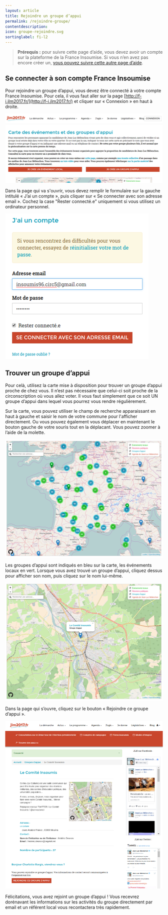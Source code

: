 ```yaml
---
layout: article
title: Rejoindre un groupe d’appui
permalink: /rejoindre-groupe/
contentdescription:
icon: groupe-rejoindre.svg
sortinglabel: fi-l2
---
```


>**Prérequis :**
>pour suivre cette page d’aide, vous devez avoir un compte sur la plateforme de la France Insoumise. Si vous n’en avez pas encore créer un, [vous pouvez suivre cette autre page d’aide](/franceinsoumise/rejoindre).

## Se connecter à son compte France Insoumise
 
Pour rejoindre un groupe d’appui, vous devez être connecté à votre compte France Insoumise. Pour cela, il vous faut aller sur la page [http://f-i.jlm2017.fr/](http://f-i.jlm2017.fr/) et cliquer sur « Connexion » en haut à droite.

![Page d’accueil de la plateforme France Insoumise](/assets/images/screenshots/franceinsoumise-connexion1.png)

Dans la page qui va s'ouvrir, vous devez remplir le formulaire sur la gauche intitulé « J’ai un compte », puis cliquer sur « Se connecter avec son adresse email ».
Cochez la case "Rester connecté.e" uniquement si vous utilisez un ordinateur personnel.

![Formulaire de connexion de la plateforme France Insoumise](/assets/images/screenshots/franceinsoumise-connexion2.png)

## Trouver un groupe d’appui

Pour celà, utilisez la carte mise à disposition pour trouver un groupe d’appui proche de chez vous. Il n’est pas nécessaire que celui-ci soit proche de la circonscription où vous allez voter. Il vous faut simplement que ce soit UN groupe d’appui dans lequel vous pourrez vous rendre régulièrement.

Sur la carte, vous pouvez utiliser le champ de recherche apparaissant en haut à gauche et saisir le nom de votre commune pour l'afficher directement.
Ou vous pouvez également vous déplacer en maintenant le bouton gauche de votre souris tout en la déplacant. Vous pouvez zoomer à l’aide de la molette.

![Carte des groupes d’appui sur la plateforme France Insoumise](/assets/images/screenshots/franceinsoumise-carte1.png)

Les groupes d’appui sont indiqués en bleu sur la carte, les événements locaux en vert.
Lorsque vous avez trouvé un groupe d’appui, cliquez dessus pour afficher son nom, puis cliquez sur le nom lui-même.

![Un groupe d’appui selectionné sur la plateforme France Insoumise](/assets/images/screenshots/franceinsoumise-carte2.png)

Dans la page qui s’ouvre, cliquez sur le bouton « Rejoindre ce groupe d’appui ».

![Page d’un groupe d’appui sur la plateforme France Insoumise](/assets/images/screenshots/franceinsoumise-groupeappui.png)

Félicitations, vous avez rejoint un groupe d’appui !
Vous recevrez dorénavant les informations sur les activités du groupe directement par email et un référent local vous recontactera très rapidement.
